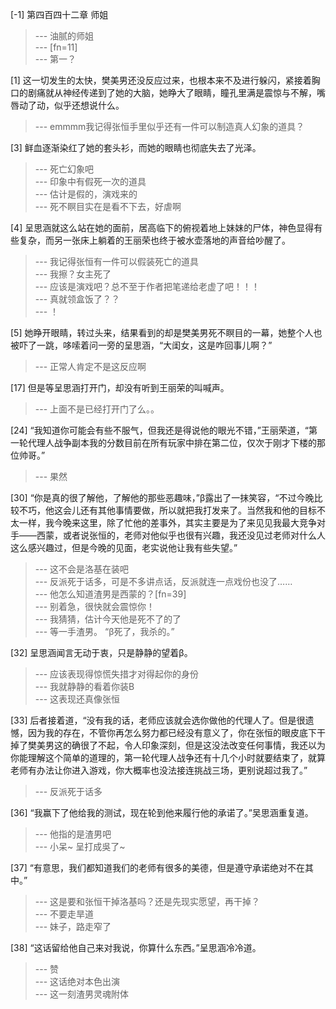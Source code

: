 
[-1] 第四百四十二章 师姐
>--- 油腻的师姐<br>
>--- [fn=11]<br>
>--- 第一？<br>

[1] 这一切发生的太快，樊美男还没反应过来，也根本来不及进行躲闪，紧接着胸口的剧痛就从神经传递到了她的大脑，她睁大了眼睛，瞳孔里满是震惊与不解，嘴唇动了动，似乎还想说什么。
>--- emmmm我记得张恒手里似乎还有一件可以制造真人幻象的道具？<br>

[3] 鲜血逐渐染红了她的套头衫，而她的眼睛也彻底失去了光泽。
>--- 死亡幻象吧<br>
>--- 印象中有假死一次的道具<br>
>--- 估计是假的，演戏来的<br>
>--- 死不瞑目实在是看不下去，好虐啊<br>

[4] 呈思涵就这么站在她的面前，居高临下的俯视着地上妹妹的尸体，神色显得有些复杂，而另一张床上躺着的王丽荣也终于被水壶落地的声音给吵醒了。
>--- 我记得张恒有一件可以假装死亡的道具<br>
>--- 我擦？女主死了<br>
>--- 应该是演戏吧？总不至于作者把笔递给老虚了吧！！！<br>
>--- 真就领盒饭了？？<br>
>--- ！<br>

[5] 她睁开眼睛，转过头来，结果看到的却是樊美男死不瞑目的一幕，她整个人也被吓了一跳，哆嗦着问一旁的呈思涵，“大闺女，这是咋回事儿啊？”
>--- 正常人肯定不是这反应啊<br>

[17] 但是等呈思涵打开门，却没有听到王丽荣的叫喊声。
>--- 上面不是已经打开门了么。。<br>

[24] “我知道你可能会有些不服气，但我还是得说他的眼光不错，”王丽荣道，“第一轮代理人战争副本我的分数目前在所有玩家中排在第二位，仅次于刚才下楼的那位帅哥。”
>--- 果然<br>

[30] “你是真的很了解他，了解他的那些恶趣味，”β露出了一抹笑容，“不过今晚比较不巧，他这会儿还有其他事情要做，所以就把我打发来了。当然我和他的目标不太一样，我今晚来这里，除了忙他的差事外，其实主要是为了来见见我最大竞争对手——西蒙，或者说张恒的，老师对他似乎也很有兴趣，我还没见过老师对什么人这么感兴趣过，但是今晚的见面，老实说他让我有些失望。”
>--- 这不会是洛基在装吧<br>
>--- 反派死于话多，可是不多讲点话，反派就连一点戏份也没了……<br>
>--- 他怎么知道渣男是西蒙的？[fn=39]<br>
>--- 别着急，很快就会震惊你！<br>
>--- 我猜猜，估计今天他是死不了的了<br>
>--- 等一手渣男。
“β死了，我杀的。”<br>

[32] 呈思涵闻言无动于衷，只是静静的望着β。
>--- 应该表现得惊慌失措才对得起你的身份<br>
>--- 我就静静的看着你装B<br>
>--- 这表现还真像张恒<br>

[33] 后者接着道，“没有我的话，老师应该就会选你做他的代理人了。但是很遗憾，因为我的存在，不管你再怎么努力都已经没有意义了，你在张恒的眼皮底下干掉了樊美男这的确很了不起，令人印象深刻，但是这没法改变任何事情，我还以为你能理解这个简单的道理的，第一轮代理人战争还有十几个小时就要结束了，就算老师有办法让你进入游戏，你大概率也没法接连挑战三场，更别说超过我了。”
>--- 反派死于话多<br>

[36] “我赢下了他给我的测试，现在轮到他来履行他的承诺了。”吴思涵重复道。
>--- 他指的是渣男吧<br>
>--- 小呆~ 呈打成吳了~<br>

[37] “有意思，我们都知道我们的老师有很多的美德，但是遵守承诺绝对不在其中。”
>--- 这是要和张恒干掉洛基吗？还是先现实愿望，再干掉？<br>
>--- 不要走旱道<br>
>--- 妹子，路走窄了<br>

[38] “这话留给他自己来对我说，你算什么东西。”呈思涵冷冷道。
>--- 赞<br>
>--- 这话绝对本色出演<br>
>--- 这一刻渣男灵魂附体<br>
